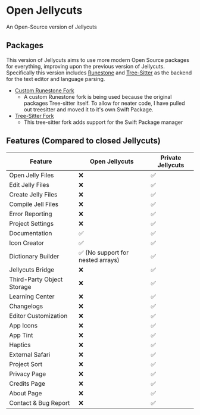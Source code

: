 # Open Jellycuts
 An Open-Source version of Jellycuts

## Packages
This version of Jellycuts aims to use more modern Open Source packages for everything, improving upon the previous version of Jellycuts. Specifically this version includes [Runestone](https://github.com/simonbs/Runestone) and [Tree-Sitter](https://tree-sitter.github.io/tree-sitter/) as the backend for the text editor and language parsing.

- [Custom Runestone Fork](https://github.com/ActuallyTaylor/Runestone)
    - A custom Runestone fork is being used because the original packages Tree-sitter itself. To allow for neater code, I have pulled out treesitter and moved it to it's own Swift Package.
- [Tree-Sitter Fork](https://github.com/ActuallyTaylor/tree-sitter-spm)
    - This tree-sitter fork adds support for the Swift Package manager

## Features (Compared to closed Jellycuts)
| Feature                    | Open Jellycuts                    | Private Jellycuts |
| -------------------------- | --------------------------------- | ----------------- |
| Open Jelly Files           | ❌                                | ✅                |
| Edit Jelly Files           | ❌                                | ✅                |
| Create Jelly Files         | ❌                                | ✅                |
| Compile Jell Files         | ❌                                | ✅                |
| Error Reporting            | ❌                                | ✅                |
| Project Settings           | ❌                                | ✅                |
| Documentation              | ✅                                | ✅                |
| Icon Creator               | ✅                                | ✅                |
| Dictionary Builder         | ✅ (No support for nested arrays) | ✅                |
| Jellycuts Bridge           | ❌                                | ✅                |
| Third-Party Object Storage | ❌                                | ✅                |
| Learning Center            | ❌                                | ✅                |
| Changelogs                 | ❌                                | ✅                |
| Editor Customization       | ❌                                | ✅                |
| App Icons                  | ❌                                | ✅                |
| App Tint                   | ❌                                | ✅                |
| Haptics                    | ❌                                | ✅                |
| External Safari            | ❌                                | ✅                |
| Project Sort               | ❌                                | ✅                |
| Privacy Page               | ❌                                | ✅                |
| Credits Page               | ❌                                | ✅                |
| About Page                 | ❌                                | ✅                |
| Contact & Bug Report       | ❌                                | ✅                |
